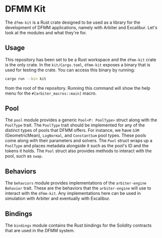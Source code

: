 # DFMM Kit
The `dfmm-kit` is a Rust crate designed to be used as a library for the development of DFMM applications, namely with Arbiter and Excalibur.
Let's look at the modules and what they're for.

## Usage
This repository has been set to be a Rust workspace and the `dfmm-kit` crate is the only crate.
In the `kit/Cargo.toml`, `dfmm-kit` exposes a binary that is used for testing the crate.
You can access this binary by running:
```bash
cargo run --bin kit
```
from the root of the repository.
Running this command will show the help menu for the `#[arbiter_macros::main]` macro. 

## Pool
The `pool` module provides a generic `Pool<P: PoolType>` struct along with the `PoolType` trait.
The `PoolType` trait should be implemented for any of the distinct types of pools that DFMM offers. 
For instance, we have `G3M` (GeometricMean), `LogNormal`, and `ConstantSum` pool types.
These pools come along with their parameters and solvers.
The `Pool` struct wraps up a `PoolType` and places metadata alongside it such as the pool's ID and the tokens it holds. 
The `Pool` struct also provides methods to interact with the pool, such as `swap`.

## Behaviors
The `behaviors` module provides implementations of the `arbiter-engine` `Behavior` trait.
These are the behaviors that the `arbiter-engine` will use to interact with the `dfmm-kit`.
Any implementations here can be used in simulation with Arbiter and eventually with Excalibur.

## Bindings
The `bindings` module contains the Rust bindings for the Solidity contracts that are used in the DFMM system.
